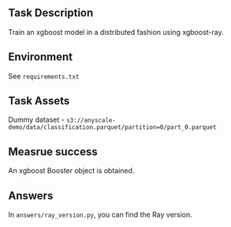 ## Task Description
Train an xgboost model in a distributed fashion using xgboost-ray.

## Environment
See `requirements.txt`

## Task Assets
Dummy dataset - `s3://anyscale-demo/data/classification.parquet/partition=0/part_0.parquet`

## Measrue success
An xgboost Booster object is obtained.

## Answers
In `answers/ray_version.py`, you can find the Ray version.
